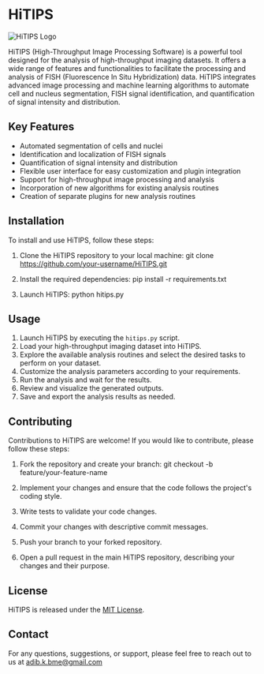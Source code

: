 # HiTIPS

![HiTIPS Logo](path/to/your/logo.png)

HiTIPS (High-Throughput Image Processing Software) is a powerful tool designed for the analysis of high-throughput imaging datasets. It offers a wide range of features and functionalities to facilitate the processing and analysis of FISH (Fluorescence In Situ Hybridization) data. HiTIPS integrates advanced image processing and machine learning algorithms to automate cell and nucleus segmentation, FISH signal identification, and quantification of signal intensity and distribution.

## Key Features

- Automated segmentation of cells and nuclei
- Identification and localization of FISH signals
- Quantification of signal intensity and distribution
- Flexible user interface for easy customization and plugin integration
- Support for high-throughput image processing and analysis
- Incorporation of new algorithms for existing analysis routines
- Creation of separate plugins for new analysis routines

## Installation

To install and use HiTIPS, follow these steps:

1. Clone the HiTIPS repository to your local machine:
    git clone https://github.com/your-username/HiTIPS.git

2. Install the required dependencies:
    pip install -r requirements.txt
   
3. Launch HiTIPS:
    python hitips.py


## Usage

1. Launch HiTIPS by executing the `hitips.py` script.
2. Load your high-throughput imaging dataset into HiTIPS.
3. Explore the available analysis routines and select the desired tasks to perform on your dataset.
4. Customize the analysis parameters according to your requirements.
5. Run the analysis and wait for the results.
6. Review and visualize the generated outputs.
7. Save and export the analysis results as needed.

## Contributing

Contributions to HiTIPS are welcome! If you would like to contribute, please follow these steps:

1. Fork the repository and create your branch:
    git checkout -b feature/your-feature-name


2. Implement your changes and ensure that the code follows the project's coding style.
3. Write tests to validate your code changes.
4. Commit your changes with descriptive commit messages.
5. Push your branch to your forked repository.
6. Open a pull request in the main HiTIPS repository, describing your changes and their purpose.

## License

HiTIPS is released under the [MIT License](LICENSE).

## Contact

For any questions, suggestions, or support, please feel free to reach out to us at adib.k.bme@gmail.com


